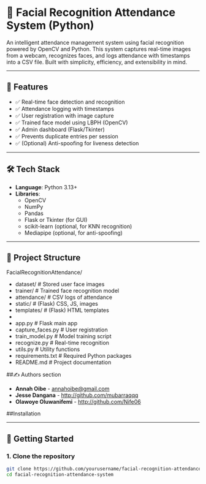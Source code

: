 # 👤 Facial Recognition Attendance System (Python)

An intelligent attendance management system using facial recognition powered by OpenCV and Python. This system captures real-time images from a webcam, recognizes faces, and logs attendance with timestamps into a CSV file. Built with simplicity, efficiency, and extensibility in mind.

---

## 📌 Features

- ✅ Real-time face detection and recognition
- ✅ Attendance logging with timestamps
- ✅ User registration with image capture
- ✅ Trained face model using LBPH (OpenCV)
- ✅ Admin dashboard (Flask/Tkinter)
- ✅ Prevents duplicate entries per session
- ✅ (Optional) Anti-spoofing for liveness detection

---

## 🛠️ Tech Stack

- **Language**: Python 3.13+
- **Libraries**: 
  - OpenCV
  - NumPy
  - Pandas
  - Flask or Tkinter (for GUI)
  - scikit-learn (optional, for KNN recognition)
  - Mediapipe (optional, for anti-spoofing)

---

## 📁 Project Structure
FacialRecognitionAttendance/
- dataset/ # Stored user face images
- trainer/ # Trained face recognition model
- attendance/ # CSV logs of attendance
- static/ # (Flask) CSS, JS, images
- templates/ # (Flask) HTML templates
- 
-  app.py # Flask main app
-  capture_faces.py # User registration
- train_model.py # Model training script
-  recognize.py # Real-time recognition
-  utils.py # Utility functions
-  requirements.txt # Required Python packages
-  README.md # Project documentation

##✍️ Authors section
- **Annah Oibe** - annahoibe@gmail.com
- **Jesse Dangana** - http://github.com/mubarraqqq
- **Olawoye Oluwanifemi** - http://github.com/Nife06

##Installation

---

## 🚀 Getting Started

### 1. Clone the repository
```bash
git clone https://github.com/yourusername/facial-recognition-attendance-system.git
cd facial-recognition-attendance-system




